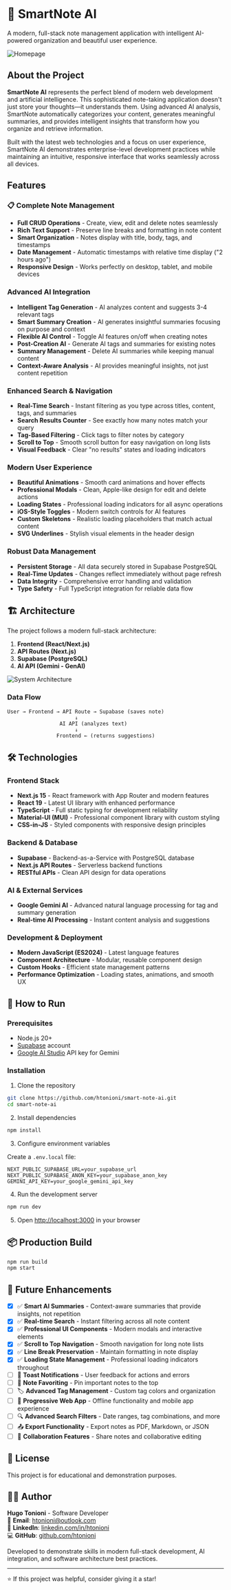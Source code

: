 
# 📝 SmartNote AI

A modern, full-stack note management application with intelligent AI-powered organization and beautiful user experience.

![Homepage](./public/assets/project.png)

## About the Project

**SmartNote AI** represents the perfect blend of modern web development and artificial intelligence. This sophisticated note-taking application doesn't just store your thoughts—it understands them. Using advanced AI analysis, SmartNote automatically categorizes your content, generates meaningful summaries, and provides intelligent insights that transform how you organize and retrieve information.

Built with the latest web technologies and a focus on user experience, SmartNote AI demonstrates enterprise-level development practices while maintaining an intuitive, responsive interface that works seamlessly across all devices.

## Features

### 📋 Complete Note Management
- **Full CRUD Operations** - Create, view, edit and delete notes seamlessly
- **Rich Text Support** - Preserve line breaks and formatting in note content
- **Smart Organization** - Notes display with title, body, tags, and timestamps
- **Date Management** - Automatic timestamps with relative time display ("2 hours ago")
- **Responsive Design** - Works perfectly on desktop, tablet, and mobile devices

### Advanced AI Integration
- **Intelligent Tag Generation** - AI analyzes content and suggests 3-4 relevant tags
- **Smart Summary Creation** - AI generates insightful summaries focusing on purpose and context
- **Flexible AI Control** - Toggle AI features on/off when creating notes
- **Post-Creation AI** - Generate AI tags and summaries for existing notes
- **Summary Management** - Delete AI summaries while keeping manual content
- **Context-Aware Analysis** - AI provides meaningful insights, not just content repetition

### Enhanced Search & Navigation
- **Real-Time Search** - Instant filtering as you type across titles, content, tags, and summaries
- **Search Results Counter** - See exactly how many notes match your query
- **Tag-Based Filtering** - Click tags to filter notes by category
- **Scroll to Top** - Smooth scroll button for easy navigation on long lists
- **Visual Feedback** - Clear "no results" states and loading indicators

### Modern User Experience
- **Beautiful Animations** - Smooth card animations and hover effects
- **Professional Modals** - Clean, Apple-like design for edit and delete actions
- **Loading States** - Professional loading indicators for all async operations
- **iOS-Style Toggles** - Modern switch controls for AI features
- **Custom Skeletons** - Realistic loading placeholders that match actual content
- **SVG Underlines** - Stylish visual elements in the header design

### Robust Data Management
- **Persistent Storage** - All data securely stored in Supabase PostgreSQL
- **Real-Time Updates** - Changes reflect immediately without page refresh
- **Data Integrity** - Comprehensive error handling and validation
- **Type Safety** - Full TypeScript integration for reliable data flow

## 🏗️ Architecture

The project follows a modern full-stack architecture:

1. **Frontend (React/Next.js)** 
2. **API Routes (Next.js)** 
3. **Supabase (PostgreSQL)** 
4. **AI API (Gemini - GenAI)**

![System Architecture](./public/assets/note-diagram.png)

### Data Flow

```
User → Frontend → API Route → Supabase (saves note)
                      ↓
                 AI API (analyzes text)
                      ↓
                Frontend ← (returns suggestions)
```

## 🛠️ Technologies

### Frontend Stack
- **Next.js 15** - React framework with App Router and modern features
- **React 19** - Latest UI library with enhanced performance
- **TypeScript** - Full static typing for development reliability
- **Material-UI (MUI)** - Professional component library with custom styling
- **CSS-in-JS** - Styled components with responsive design principles

### Backend & Database
- **Supabase** - Backend-as-a-Service with PostgreSQL database
- **Next.js API Routes** - Serverless backend functions
- **RESTful APIs** - Clean API design for data operations

### AI & External Services
- **Google Gemini AI** - Advanced natural language processing for tag and summary generation
- **Real-time AI Processing** - Instant content analysis and suggestions

### Development & Deployment
- **Modern JavaScript (ES2024)** - Latest language features
- **Component Architecture** - Modular, reusable component design
- **Custom Hooks** - Efficient state management patterns
- **Performance Optimization** - Loading states, animations, and smooth UX

## 🚀 How to Run

### Prerequisites

- Node.js 20+
- [Supabase](https://supabase.com) account
- [Google AI Studio](https://aistudio.google.com/) API key for Gemini

### Installation

1. Clone the repository
```bash
git clone https://github.com/htonioni/smart-note-ai.git
cd smart-note-ai
```

2. Install dependencies
```bash
npm install
```

3. Configure environment variables

Create a `.env.local` file:
```env
NEXT_PUBLIC_SUPABASE_URL=your_supabase_url
NEXT_PUBLIC_SUPABASE_ANON_KEY=your_supabase_anon_key
GEMINI_API_KEY=your_google_gemini_api_key
```

4. Run the development server
```bash
npm run dev
```

5. Open [http://localhost:3000](http://localhost:3000) in your browser

## 📦 Production Build

```bash
npm run build
npm start
```

## 🎨 Future Enhancements

- [x] ✅ **Smart AI Summaries** - Context-aware summaries that provide insights, not repetition
- [x] ✅ **Real-time Search** - Instant filtering across all note content
- [x] ✅ **Professional UI Components** - Modern modals and interactive elements
- [x] ✅ **Scroll to Top Navigation** - Smooth navigation for long note lists
- [x] ✅ **Line Break Preservation** - Maintain formatting in note display
- [x] ✅ **Loading State Management** - Professional loading indicators throughout
- [ ] 🔄 **Toast Notifications** - User feedback for actions and errors
- [ ] 📌 **Note Favoriting** - Pin important notes to the top
- [ ] 🏷️ **Advanced Tag Management** - Custom tag colors and organization
- [ ] 📱 **Progressive Web App** - Offline functionality and mobile app experience
- [ ] 🔍 **Advanced Search Filters** - Date ranges, tag combinations, and more
- [ ] 📤 **Export Functionality** - Export notes as PDF, Markdown, or JSON
- [ ] 👥 **Collaboration Features** - Share notes and collaborative editing

## 📄 License

This project is for educational and demonstration purposes.

## 👨‍💻 Author

**Hugo Tonioni** - Software Developer  
📧 **Email**: htonioni@outlook.com  
🔗 **LinkedIn**: [linkedin.com/in/htonioni](https://linkedin.com/in/htonioni)  
💻 **GitHub**: [github.com/htonioni](https://github.com/htonioni)

Developed to demonstrate skills in modern full-stack development, AI integration, and software architecture best practices.

---

⭐ If this project was helpful, consider giving it a star!
